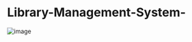 # Library-Management-System-
![image](https://github.com/user-attachments/assets/f230e1fd-ee32-4abd-9aff-738c7015fc25)
